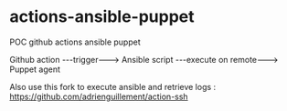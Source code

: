 # actions-ansible-puppet
POC github actions ansible puppet

Github action ---trigger---> Ansible script ---execute on remote---> Puppet agent

Also use this fork to execute ansible and retrieve logs : https://github.com/adrienguillement/action-ssh

